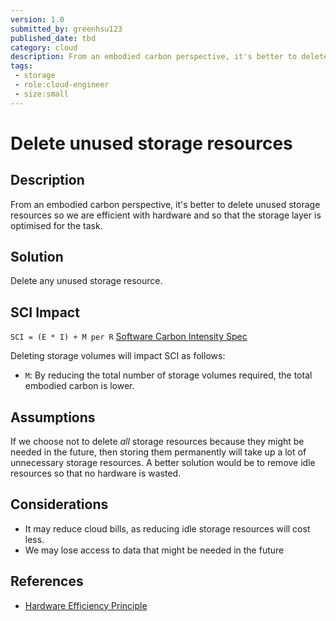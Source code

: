 ```yaml
---
version: 1.0
submitted_by: greenhsu123
published_date: tbd
category: cloud
description: From an embodied carbon perspective, it's better to delete unused storage resources so we are efficient with hardware and so that the storage layer is optimised for the task. 
tags: 
 - storage
 - role:cloud-engineer
 - size:small
---
```


# Delete unused storage resources

## Description
From an embodied carbon perspective, it's better to delete unused storage resources so we are efficient with hardware and so that the storage layer is optimised for the task. 

## Solution
Delete any unused storage resource.

## SCI Impact

`SCI = (E * I) + M per R`
[Software Carbon Intensity Spec](https://grnsft.org/sci)

Deleting storage volumes will impact SCI as follows:
- `M`: By reducing the total number of storage volumes required, the total embodied carbon is lower.

## Assumptions
If we choose not to delete *all* storage resources because they might be needed in the future, then storing them permanently will take up a lot of unnecessary storage resources. A better solution would be to remove idle resources so that no hardware is wasted. 

## Considerations
- It may reduce cloud bills, as reducing idle storage resources will cost less. 
- We may lose access to data that might be needed in the future

## References
- [Hardware Efficiency Principle](https://learn.greensoftware.foundation/practitioner/hardware-efficiency)
